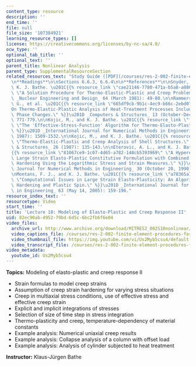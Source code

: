 ```yaml
---
content_type: resource
description: ''
end_time: ''
file: null
file_size: '107384921'
learning_resource_types: []
license: https://creativecommons.org/licenses/by-nc-sa/4.0/
ocw_type: ''
optional_tab_title: ''
optional_text: ''
parent_title: Nonlinear Analysis
parent_type: SupplementalResourceSection
related_resources_text: "Study Guide ([PDF](/courses/res-2-002-finite-element-procedures-for-solids-and-structures-spring-2010/resources/mitres2_002s10_lec18))\n\
  \n**Readings**\n\nSections 6.6.3, 6.6.4\n\n**References**\n\nSnyder, M. D., and\
  \ K. J. Bathe. \u201C{{% resource_link \"cae21146-7780-471a-b5a8-a8862e529e34\"\
  \ \"A Solution Procedure for Thermo-Elastic-Plastic and Creep Problems.\" %}}\u201D\
  \ _Nuclear Engineering and Design_ 64 (March 1981): 49-80.\n\nRammerstorfer, F.\
  \ G., et al. \u201C{{% resource_link \"665df9cb-9b1c-4ec9-b66c-2ebd07d780bb\" \"\
  On Thermo-Elastic-Plastic Analysis of Heat-Treatment Processes Including Creep and\
  \ Phase Changes.\" %}}\u201D _Computers & Structures_ 13 (October-December 1981):\
  \ 771-779.\n\nKojic, M., and K. J. Bathe. \u201C{{% resource_link \"f9cdc1f2-9671-41a7-a444-8bc64e76e486\"\
  \ \"The 'Effective-Stress-Function' Algorithm for Thermo-Elasto-Plasticity and Creep.\"\
  \ %}}\u201D _International Journal for Numerical Methods in Engineering_ 24 (August\
  \ 1987): 1509-1532.\n\nKojic, M., and K. J. Bathe. \u201C{{% resource_link \"3dc82c99-979a-4c71-b502-aba74d8d8228\"\
  \ \"Thermo-Elastic-Plastic and Creep Analysis of Shell Structures.\" %}}\u201D _Computers\
  \ & Structures_ 26 (1987): 135-143.\n\nEterovic, A. L., and K. J. Bathe. \u201C\
  {{% resource_link \"81067ce9-1c07-4d65-a782-148cb5393969\" \"A Hyperelastic-Based\
  \ Large Strain Elasto-Plastic Constitutive Formulation with Combined Isotropic-Kinematic\
  \ Hardening Using the Logarithmic Stress and Strain Measures.\" %}}\u201D _International\
  \ Journal for Numerical Methods in Engineering_ 30 (October 20, 1990): 1099-1114.\n\
  \nMontans, F. J., and K. J. Bathe. \u201C{{% resource_link \"a78365a7-6439-4520-8d85-2d5da1138b10\"\
  \ \"Computational Issues in Large Strain Elasto-Plasticity: An Algorithm for Mixed\
  \ Hardening and Plastic Spin.\" %}}\u201D _International Journal for Numerical Methods\
  \ in Engineering_ 63 (May 14, 2005): 159-196."
resource_index_text: ''
resourcetype: Video
start_time: ''
title: 'Lecture 18: Modeling of Elasto-Plastic and Creep Response II'
uid: 82ec90ab-4952-79bd-6d5c-6bc2fb6f6e04
video_files:
  archive_url: http://www.archive.org/download/MITRES2_002S10nonlinear/MITRES2_002S10nonlinear_lec18_300k.mp4
  video_captions_file: /courses/res-2-002-finite-element-procedures-for-solids-and-structures-spring-2010/bf3cf7234cdb55789eb4a72479c6cd19_Us2Myb5csu4.vtt
  video_thumbnail_file: https://img.youtube.com/vi/Us2Myb5csu4/default.jpg
  video_transcript_file: /courses/res-2-002-finite-element-procedures-for-solids-and-structures-spring-2010/8fc953982b0a71764aa855168809976e_Us2Myb5csu4.pdf
video_metadata:
  youtube_id: Us2Myb5csu4
---
```


**Topics:** Modeling of elasto-plastic and creep response II

*   Strain formulas to model creep strains
*   Assumption of creep strain hardening for varying stress situations
*   Creep in multiaxial stress conditions, use of effective stress and effective creep strain
*   Explicit and implicit integrations of stresses
*   Selection of size of time step in stress integration
*   Thermo-plasticity and creep, temperature-dependency of material constants
*   Example analysis: Numerical uniaxial creep results
*   Example analysis: Collapse analysis of a column with offset load
*   Example analysis: Analysis of cylinder subjected to heat treatment

**Instructor:** Klaus-Jürgen Bathe

